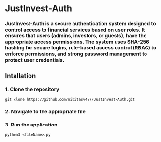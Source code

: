 # JustInvest-Auth

### JustInvest-Auth is a secure authentication system designed to control access to financial services based on user roles. It ensures that users (admins, investors, or guests), have the appropriate access permissions. The system uses SHA-256 hashing for secure logins, role-based access control (RBAC) to enforce permissions, and strong password management to protect user credentials.

## Intallation

### 1. Clone the repository

```
git clone https://github.com/nikitasv457/JustInvest-Auth.git
```

### 2. Navigate to the appropriate file

### 3. Run the application
```
python3 <fileName>.py
```

